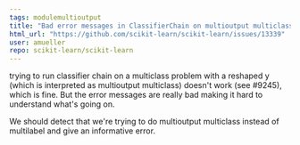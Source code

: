 ```yaml
---
tags: modulemultioutput
title: "Bad error messages in ClassifierChain on multioutput multiclass"
html_url: "https://github.com/scikit-learn/scikit-learn/issues/13339"
user: amueller
repo: scikit-learn/scikit-learn
---
```


trying to run classifier chain on a multiclass problem with a reshaped y (which is interpreted as multioutput multiclass) doesn't work (see #9245), which is fine. But the error messages are really bad making it hard to understand what's going on.

We should detect that we're trying to do multioutput multiclass instead of multilabel and give an informative error.